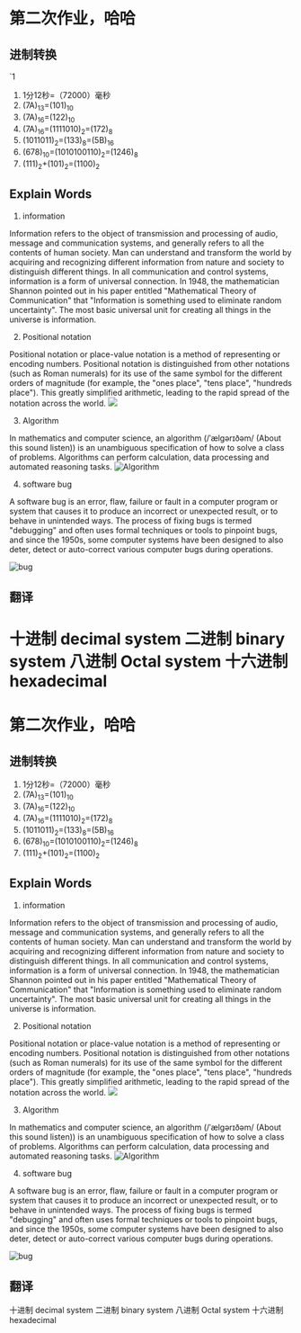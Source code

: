 
# 第二次作业，哈哈 


## 进制转换

`1
1.  1分12秒=（72000）毫秒
2. (7A)<sub>13</sub>=(101)<sub>10</sub>
3. (7A)<sub>16</sub>=(122)<sub>10</sub>
4. (7A)<sub>16</sub>=(1111010)<sub>2</sub>=(172)<sub>8</sub>
5. (1011011)<sub>2</sub>=(133)<sub>8</sub>=(5B)<sub>16</sub>
6. (678)<sub>10</sub>=(1010100110)<sub>2</sub>=(1246)<sub>8</sub>
7. (111)<sub>2</sub>+(101)<sub>2</sub>=(1100)<sub>2</sub>

## Explain Words

1. information

Information   refers to the object of transmission and processing of audio, message and communication systems, and generally refers to all the contents of human society. Man can understand and transform the world by acquiring and recognizing different information from nature and society to distinguish different things. In all communication and control systems, information is a form of universal connection. In 1948, the mathematician Shannon pointed out in his paper entitled "Mathematical Theory of Communication" that "Information is something used to eliminate random uncertainty". The most basic universal unit for creating all things in the universe is information.

2. Positional notation

Positional notation or place-value notation is a method of representing or encoding numbers. Positional notation is distinguished from other notations (such as Roman numerals) for its use of the same symbol for the different orders of magnitude (for example, the "ones place", "tens place", "hundreds place"). This greatly simplified arithmetic, leading to the rapid spread of the notation across the world.
![ ](https://upload.wikimedia.org/wikipedia/commons/thumb/7/78/Positional_notation_glossary-en.svg/450px-Positional_notation_glossary-en.svg.png)

3. Algorithm

In mathematics and computer science, an algorithm (/ˈælɡərɪðəm/ (About this sound listen)) is an unambiguous specification of how to solve a class of problems. Algorithms can perform calculation, data processing and automated reasoning tasks.
![Algorithm](https://upload.wikimedia.org/wikipedia/commons/thumb/4/44/Euclid%27s_algorithm_structured_blocks_1.png/264px-Euclid%27s_algorithm_structured_blocks_1.png)


4. software bug

A software bug is an error, flaw, failure or fault in a computer program or system that causes it to produce an incorrect or unexpected result, or to behave in unintended ways. The process of fixing bugs is termed "debugging" and often uses formal techniques or tools to pinpoint bugs, and since the 1950s, some computer systems have been designed to also deter, detect or auto-correct various computer bugs during operations.

![bug](https://upload.wikimedia.org/wikipedia/commons/thumb/8/8a/H96566k.jpg/375px-H96566k.jpg)


## 翻译

十进制  decimal system
二进制  binary system
八进制  Octal system
十六进制   hexadecimal
=======
# 第二次作业，哈哈 


## 进制转换


1.  1分12秒=（72000）毫秒
2. (7A)<sub>13</sub>=(101)<sub>10</sub>
3. (7A)<sub>16</sub>=(122)<sub>10</sub>
4. (7A)<sub>16</sub>=(1111010)<sub>2</sub>=(172)<sub>8</sub>
5. (1011011)<sub>2</sub>=(133)<sub>8</sub>=(5B)<sub>16</sub>
6. (678)<sub>10</sub>=(1010100110)<sub>2</sub>=(1246)<sub>8</sub>
7. (111)<sub>2</sub>+(101)<sub>2</sub>=(1100)<sub>2</sub>

## Explain Words

1. information

Information refers to the object of transmission and processing of audio, message and communication systems, and generally refers to all the contents of human society. Man can understand and transform the world by acquiring and recognizing different information from nature and society to distinguish different things. In all communication and control systems, information is a form of universal connection. In 1948, the mathematician Shannon pointed out in his paper entitled "Mathematical Theory of Communication" that "Information is something used to eliminate random uncertainty". The most basic universal unit for creating all things in the universe is information.

2. Positional notation

Positional notation or place-value notation is a method of representing or encoding numbers. Positional notation is distinguished from other notations (such as Roman numerals) for its use of the same symbol for the different orders of magnitude (for example, the "ones place", "tens place", "hundreds place"). This greatly simplified arithmetic, leading to the rapid spread of the notation across the world.
![ ](https://upload.wikimedia.org/wikipedia/commons/thumb/7/78/Positional_notation_glossary-en.svg/450px-Positional_notation_glossary-en.svg.png)

3. Algorithm

In mathematics and computer science, an algorithm (/ˈælɡərɪðəm/ (About this sound listen)) is an unambiguous specification of how to solve a class of problems. Algorithms can perform calculation, data processing and automated reasoning tasks.
![Algorithm](https://upload.wikimedia.org/wikipedia/commons/thumb/4/44/Euclid%27s_algorithm_structured_blocks_1.png/264px-Euclid%27s_algorithm_structured_blocks_1.png)


4. software bug

A software bug is an error, flaw, failure or fault in a computer program or system that causes it to produce an incorrect or unexpected result, or to behave in unintended ways. The process of fixing bugs is termed "debugging" and often uses formal techniques or tools to pinpoint bugs, and since the 1950s, some computer systems have been designed to also deter, detect or auto-correct various computer bugs during operations.

![bug](https://upload.wikimedia.org/wikipedia/commons/thumb/8/8a/H96566k.jpg/375px-H96566k.jpg)


## 翻译

十进制  decimal system
二进制  binary system
八进制  Octal system
十六进制   hexadecimal

